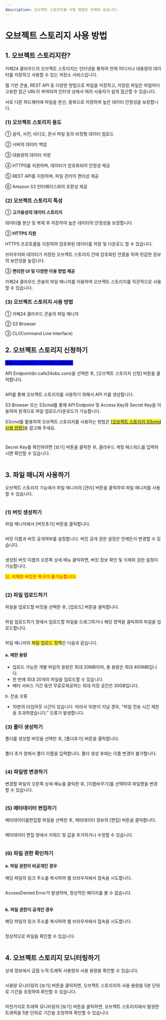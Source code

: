 ```yaml
---
description: 오브젝트 스토리지를 사용 방법은 아래와 같습니다.
---
```


# 오브젝트 스토리지 사용 방법

## 1. 오브젝트 스토리지란?

카페24 클라우드의 오브젝트 스토리지는 인터넷을 통하여 언제 어디서나 대용량의 데이터를 저장하고 사용할 수 있는 저장소 서비스입니다.

웹 기반 콘솔, REST API 등 다양한 방법으로 파일을 저장하고, 저장된 파일은 파일마다 고유한 접근 URL이 부여되어 인터넷 상에서 여러 사용자가 쉽게 접근할 수 있습니다.

서로 다른 하드웨어에 파일을 분산, 중복으로 저장하여 높은 데이터 안정성을 보장합니다.

### (1) 오브젝트 스토리지 용도

① 음악, 사진, 비디오, 문서 파일 등의 비정형 데이터 업로드

② 서버의 데이터 백업

③ 대용량의 데이터 저장

④ HTTPS를 지원하며, 데이터가 암호화되어 안정성 제공

⑤ REST API를 지원하며, 파일 관리의 편리성 제공

⑥ Amazon S3 인터페이스와의 호환성 제공





### (2) 오브젝트 스토리지 특성

① **고가용성의 데이터 스토리지**

데이터를 분산 및 복제 후 저장하여 높은 데이터의 안정성을 보장합니다.

② **HTTPS 지원**

HTTPS 프로토콜을 지원하여 암호화된 데이터를 저장 및 다운로드 할 수 있습니다.

브라우저와 데이터가 저장된 오브젝트 스토리지 간에 암호화된 연결을 하여 민감한 정보의 보안성을 높입니다.&#x20;

③ **편리한 UI 및 다양한 이용 방법 제공**

카페24 클라우드 콘솔의 파일 매니저를 이용하여 오브젝트 스토리지를 직관적으로 사용할 수 있습니다.





### (3) 오브젝트 스토리지 사용 방법

① 카페24 클라우드 콘솔의 파일 매니저

② S3 Browser

③ CLI(Command Line Interface)







## 2. 오브젝트 스토리지 신청하기

<mark style="background-color:blue;">콘솔 > 스토리지 > 오브젝트 스토리지</mark>

API Endpoint(kr.cafe24obs.com)을 선택한 후, \[오브젝트 스토리지 신청] 버튼을 클릭합니다.

<figure><img src="https://filesystem.cafe24.com/hosting/cloud_service/2022/11/17/e59e9d7fb7495a29ff44a286ba3de708_1668653385.png" alt=""><figcaption></figcaption></figure>

API를 통해 오브젝트 스토리지를 사용하기 위해서 API 키를 생성합니다.

S3 Browser 또는 S3cmd를 통해 API Endpoint 및 Access Key와 Secret Key을 이용하여 원격으로 파일 업로드/다운로드가 가능합니다.

S3cmd를 활용하여 오브젝트 스토리지를 사용하는 방법은 [<mark style="color:blue;">\[오브젝트 스토리지 S3cmd 사용 방법\]</mark>](s3cmd.md)을 참고해 주세요.

<figure><img src="https://filesystem.cafe24.com/hosting/cloud_service/2022/11/17/f9a84aeaee183e03c1f82bb712789f85_1668669722.png" alt=""><figcaption></figcaption></figure>

<figure><img src="https://filesystem.cafe24.com/hosting/cloud_service/2022/11/17/60b683867f9e894e49754e0b0258299d_1668669739.png" alt=""><figcaption></figcaption></figure>

Secret Key를 확인하려면 \[보기] 버튼을 클릭한 후, 클라우드 계정 패스워드를 입력하시면 확인할 수 있습니다.

<figure><img src="https://filesystem.cafe24.com/hosting/cloud_service/2022/11/17/4b5187b53ff4466ffdf86a9a6bde87b0_1668666505.png" alt=""><figcaption></figcaption></figure>







## 3. 파일 매니저 사용하기

오브젝트 스토리지 기능에서 파일 매니저의 \[관리] 버튼을 클릭하여 파일 매니저를 사용할 수 있습니다.

<figure><img src="https://filesystem.cafe24.com/hosting/cloud_service/2022/11/17/fea7af0728ba29e0926e44dfd3ff73e9_1668653401.png" alt=""><figcaption></figcaption></figure>

### (1) 버킷 생성하기

파일 매니저에서 \[버킷추가] 버튼을 클릭합니다.

<figure><img src="https://filesystem.cafe24.com/hosting/cloud_service/2022/11/17/e55130da370c5a8a1879d4ae80670023_1668669935.png" alt=""><figcaption></figcaption></figure>

버킷 이름과 버킷 공개여부를 설정합니다. 버킷 공개 권한 설정은 언제든지 변경할 수 있습니다.

<figure><img src="https://filesystem.cafe24.com/hosting/cloud_service/2022/11/17/32bed05dd36884976a681d2cd5a7748a_1668653434.png" alt=""><figcaption></figcaption></figure>

생성된 버킷 이름의 오른쪽 상세 메뉴 클릭하면, 버킷 정보 확인 및 삭제와 권한 설정이 가능합니다.

<mark style="color:red;">단, 삭제한 버킷은 복구가 불가능합니다.</mark>

<figure><img src="https://filesystem.cafe24.com/hosting/cloud_service/2022/11/17/f434aa4586006b31b67529a3d5e8176c_1668662911.png" alt=""><figcaption></figcaption></figure>





### (2) 파일 업로드하기

파일을 업로드할 버킷을 선택한 후, \[업로드] 버튼을 클릭합니다.

<figure><img src="../../.gitbook/assets/filemanager.png" alt=""><figcaption></figcaption></figure>

파일 업로드하기 창에서 업로드할 파일을 드래그하거나 해당 영역을 클릭하여 파일을 업로드합니다.

<figure><img src="https://filesystem.cafe24.com/hosting/cloud_service/2022/11/17/a8c4f89dd44052ecb169bc06c75b185d_1668653681.png" alt=""><figcaption></figcaption></figure>

파일 매니저의 <mark style="color:blue;">파일 업로드 정책</mark>은 다음과 같습니다.

#### a. 제한 용량

* 업로드 가능한 개별 파일의 용량은 최대 20MB이며, 총 용량은 최대 400MB입니다.
* 한 번에 최대 20개의 파일을 업로드할 수 있습니다.
* 베타 서비스 기간 동안 무료로제공하는 최대 저장 공간은 30GB입니다.

b. 전송 오류

* 10분의 타임아웃 시간이 있습니다. 따라서 10분이 지날 경우, "파일 전송 시간 제한을 초과하였습니다." 오류가 발생합니다.





### (3) 폴더 생성하기

폴더를 생성할 버킷을 선택한 후, \[폴더추가] 버튼을 클릭합니다.

<figure><img src="https://filesystem.cafe24.com/hosting/cloud_service/2022/11/17/da37fec3dc5963d06bcea58a6e249732_1668670220.png" alt=""><figcaption></figcaption></figure>

폴더 추가 창에서 폴더 이름을 입력합니다. 폴더 생성 후에는 이름 변경이 불가합니다.

<figure><img src="https://filesystem.cafe24.com/hosting/cloud_service/2022/11/17/e7892bf8bed2b95c96f895a5905b6100_1668670323.png" alt=""><figcaption></figcaption></figure>





### (4) 파일명 변경하기

변경할 파일의 오른쪽 상세 메뉴를 클릭한 후, \[이름바꾸기]를 선택하여 파일명을 변경할 수 있습니다.

<figure><img src="https://filesystem.cafe24.com/hosting/cloud_service/2022/11/17/df83ddfb418e8d03129eccf7f8dc21ca_1668659101.png" alt=""><figcaption></figcaption></figure>





### (5) 메타데이터 편집하기

메타데이터를편집할 파일을 선택한 후, 메타데이터 정보의 \[편집] 버튼을 클릭합니다.

<figure><img src="https://filesystem.cafe24.com/hosting/cloud_service/2022/11/17/47420234b3efc75a9d06abdb0cb63dc8_1668659119.png" alt=""><figcaption></figcaption></figure>

메타데이터 편집 창에서 키워드 및 값을 추가하거나 수정할 수 있습니다.

<figure><img src="https://filesystem.cafe24.com/hosting/cloud_service/2022/11/17/7962f054443f27a4b12c8cd51bc7cd14_1668659261.png" alt=""><figcaption></figcaption></figure>





### (6) 파일 권한 확인하기

#### a. 파일 권한이 비공개인 경우

해당 파일의 링크 주소를 복사하여 웹 브라우저에서 접속을 시도합니다.

<figure><img src="https://filesystem.cafe24.com/hosting/cloud_service/2022/11/17/20b0448e5a14d7cafc5a8d388a9dec4b_1668673331.png" alt=""><figcaption></figcaption></figure>

AccessDenied Error가 발생하며, 정상적인 페이지를 볼 수 없습니다.

<figure><img src="https://filesystem.cafe24.com/hosting/cloud_service/2022/11/17/1e5e73bae51581c5eb18820e27814a01_1668673364.png" alt=""><figcaption></figcaption></figure>



#### b. 파일 권한이 공개인 경우

해당 파일의 링크 주소를 복사하여 웹 브라우저에서 접속을 시도합니다.

<figure><img src="https://filesystem.cafe24.com/hosting/cloud_service/2022/11/17/ed67f6f1b52bf4c28f7e8fe83723e8c6_1668673424.png" alt=""><figcaption></figcaption></figure>

정상적으로 파일을 확인할 수 있습니다.

<figure><img src="https://filesystem.cafe24.com/hosting/cloud_service/2022/11/17/35b55b7ecc3fbe4b9860bc709c6f517e_1668673464.png" alt=""><figcaption></figcaption></figure>







## 4. 오브젝트 스토리지 모니터링하기

상세 정보에서 금월 누적 트래픽 사용량과 사용 용량을 확인할 수 있습니다.

<figure><img src="https://filesystem.cafe24.com/hosting/cloud_service/2022/11/18/9466a3f6a59ef4cb42a0384e8ab16a9f_1668757725.png" alt=""><figcaption></figcaption></figure>

사용량 모니터링의 \[보기] 버튼을 클릭하면, 오브젝트 스토리지의 사용 용량을 5분 단위로 기간을 조정하여 확인할 수 있습니다.

<figure><img src="https://filesystem.cafe24.com/hosting/cloud_service/2022/11/18/4080393e5517537b82a715f7616c8ef6_1668757590.png" alt=""><figcaption></figcaption></figure>

마찬가지로 트래픽 모니터링의 \[보기] 버튼을 클릭하면, 오브젝트 스토리지에서 발생한 트래픽을 5분 단위로 기간을 조정하여 확인할 수 있습니다.
